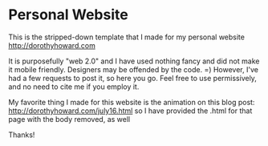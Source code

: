 # Personal Website

This is the stripped-down template that I made for my personal website http://dorothyhoward.com

It is purposefully "web 2.0" and I have used nothing fancy and did not make it mobile friendly. Designers may be offended by the code. =) However, I've had a few requests to post it, so here you go. Feel free to use permissively, and no need to cite me if you employ it.

My favorite thing I made for this website is the animation on this blog post: http://dorothyhoward.com/july16.html so I have provided the .html for that page with the body removed, as well

Thanks!
